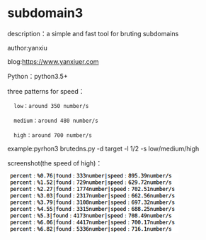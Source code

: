 # subdomain3
description：a simple and fast tool for bruting subdomains

author:yanxiu

blog:https://www.yanxiuer.com

Python：python3.5+

three patterns for speed：

      low：around 350 number/s
      
      medium：around 480 number/s
      
      high：around 700 number/s 

example:pyrhon3 brutedns.py -d target -l 1/2 -s low/medium/high

screenshot(the speed of high)：

![](screenshot.png)